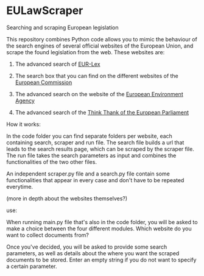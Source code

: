 # EULawScraper
Searching and scraping European legislation

This repository combines Python code allows you to mimic the behaviour of the search engines of several official websites of the European Union, and scrape the found legislation from the web. These websites are:

1. The advanced search of [EUR-Lex](https://eur-lex.europa.eu/advanced-search-form.html)

2. The search box that you can find on the different websites of the [European Commission](https://commission.europa.eu/index_en?wt-search=yes)

3. The advanced search on the website of the [European Environment Agency](https://www.eea.europa.eu/en/advanced-search?)

4. The advanced search of the [Think Thank of the European Parliament](https://www.europarl.europa.eu/thinktank/en/research/advanced-search)

How it works:

In the code folder you can find separate folders per website, each containing search, scraper and run file. The search file builds a url that leads to the search results page, which can be scraped by the scraper file. The run file takes the search parameters as input and combines the functionalities of the two other files.

An independent scraper.py file and a search.py file contain some functionalities that appear in every case and don't have to be repeated everytime.

(more in depth about the websites themselves?)

use:

When running main.py file that's also in the code folder, you will be asked to make a choice between the four different modules. 
Which website do you want to collect documents from?

Once you've decided, you will be asked to provide some search parameters, as well as details about the where you want the scraped documents to be stored. Enter an empty string if you do not want to specify a certain parameter.

